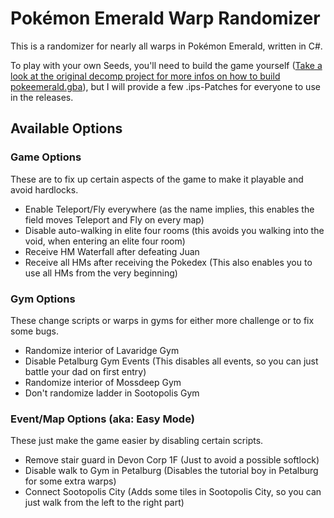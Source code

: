 # Pokémon Emerald Warp Randomizer

This is a randomizer for nearly all warps in Pokémon Emerald, written in C#.

To play with your own Seeds, you'll need to build the game yourself ([Take a look at the original decomp project for more infos on how to build pokeemerald.gba](https://github.com/pret/pokeemerald)), but I will provide a few .ips-Patches for everyone to use in the releases.

## Available Options
### Game Options
These are to fix up certain aspects of the game to make it playable and avoid hardlocks.
 - Enable Teleport/Fly everywhere (as the name implies, this enables the field moves Teleport and Fly on every map)
 - Disable auto-walking in elite four rooms (this avoids you walking into the void, when entering an elite four room)
 - Receive HM Waterfall after defeating Juan 
 - Receive all HMs after receiving the Pokedex (This also enables you to use all HMs from the very beginning)

### Gym Options
These change scripts or warps in gyms for either more challenge or to fix some bugs.
 - Randomize interior of Lavaridge Gym
 - Disable Petalburg Gym Events (This disables all events, so you can just battle your dad on first entry)
 - Randomize interior of Mossdeep Gym
 - Don't randomize ladder in Sootopolis Gym

### Event/Map Options (aka: Easy Mode)
These just make the game easier by disabling certain scripts.
 - Remove stair guard in Devon Corp 1F (Just to avoid a possible softlock)
 - Disable walk to Gym in Petalburg (Disables the tutorial boy in Petalburg for some extra warps)
 - Connect Sootopolis City (Adds some tiles in Sootopolis City, so you can just walk from the left to the right part)

